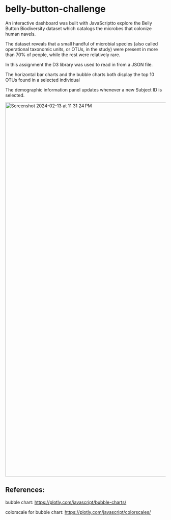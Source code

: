 # belly-button-challenge

An interactive dashboard was built with JavaScriptto explore the Belly Button Biodiversity dataset which catalogs the microbes that colonize human navels.

The dataset reveals that a small handful of microbial species (also called operational taxonomic units, or OTUs, in the study) were present in more than 70% of people, while the rest were relatively rare.

In this assignment the D3 library was used to read in from a JSON file.

The horizontal bar charts and the bubble charts both display the top 10 OTUs found in a selected individual

The demographic information panel updates whenever a new Subject ID is selected.

<img width="1172" alt="Screenshot 2024-02-13 at 11 31 24 PM" src="https://github.com/Nalchamp/belly-button-challenge/assets/145158606/6d398dbb-174f-44c9-a59d-5dbb29995a92">


## References:

bubble chart: https://plotly.com/javascript/bubble-charts/

colorscale for bubble chart: https://plotly.com/javascript/colorscales/
